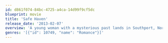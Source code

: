 ```yaml
---
id: d861f074-84bc-4725-a4ca-14d99f9cf5dc
blueprint: movie
title: 'Safe Haven'
release_date: '2013-02-07'
overview: 'A young woman with a mysterious past lands in Southport, North Carolina where her bond with a widower forces her to confront the dark secret that haunts her.'
genres: '[{"id": 10749, "name": "Romance"}]'
---
```

